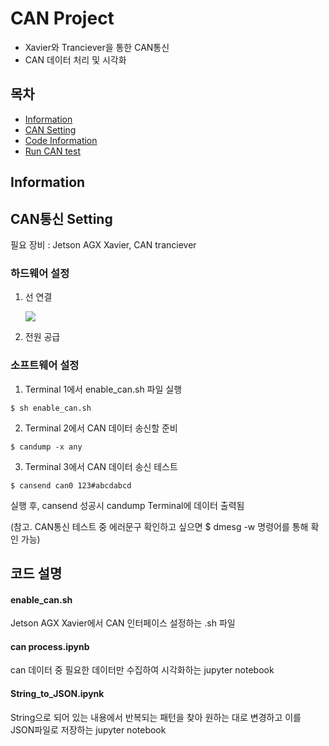 # CAN Project
* Xavier와 Tranciever을 통한 CAN통신
* CAN 데이터 처리 및 시각화
## 목차
* [Information](#Information)
* [CAN Setting](#CAN통신-Setting)
* [Code Information](#코드-설명)
* [Run CAN test](#CAN통신-테스트-실행-방법)
## Information

## CAN통신 Setting
필요 장비 : Jetson AGX Xavier, CAN tranciever
### 하드웨어 설정
  1. 선 연결
  
        ![](https://github.com/Minsuuuuu/can/assets/140566894/0e0a6b41-618c-462b-a9c4-c132ea209d66)
  2. 전원 공급

### 소프트웨어 설정
  1. Terminal 1에서 enable_can.sh 파일 실행 
``` 
$ sh enable_can.sh
```

2. Terminal 2에서 CAN 데이터 송신할 준비
```
$ candump -x any
```

3. Terminal 3에서 CAN 데이터 송신 테스트
```
$ cansend can0 123#abcdabcd
```

실행 후, cansend 성공시 candump Terminal에 데이터 출력됨

(참고. CAN통신 테스트 중 에러문구 확인하고 싶으면 $ dmesg -w 명령어를 통해 확인 가능)
## 코드 설명
#### enable_can.sh
Jetson AGX Xavier에서 CAN 인터페이스 설정하는 .sh 파일

#### can process.ipynb
can 데이터 중 필요한 데이터만 수집하여 시각화하는 jupyter notebook

#### String_to_JSON.ipynk
String으로 되어 있는 내용에서 반복되는 패턴을 찾아 원하는 대로 변경하고
이를 JSON파일로 저장하는 jupyter notebook



